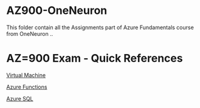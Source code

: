 # AZ900-OneNeuron
This folder contain all the Assignments part of Azure Fundamentals course from OneNeuron ..


# AZ=900 Exam - Quick References

[Virtual Machine](https://docs.microsoft.com/en-us/azure/virtual-desktop/)

[Azure Functions](https://https://docs.microsoft.com/en-us/azure/azure-functions/)

[Azure SQL](https://docs.microsoft.com/en-us/azure/azure-sql/)



